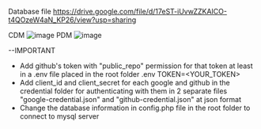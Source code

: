 Database
file
https://drive.google.com/file/d/17eST-iUvwZZKAICO-t4QOzeW4aN_KP26/view?usp=sharing

CDM
![image](https://github.com/Jackson22153/doanWeb/assets/96383013/c165f52d-b1f1-41a1-949f-a2c81a989703)
PDM
![image](https://github.com/Jackson22153/doanWeb/assets/96383013/c04c9966-4874-48aa-a0f3-cde44f591eb5)

--IMPORTANT
- Add github's token with "public_repo" permission for that token at least in a .env file placed in the root folder
  .env TOKEN=<YOUR_TOKEN>
- Add client_id and client_secret for each google and github in the credential folder for authenticating with them in 2 separate files "google-credential.json" and "github-credential.json" at json format
- Change the database information in config.php file in the root folder to connect to mysql server
